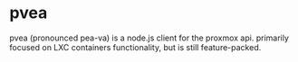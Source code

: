 # pvea
pvea (pronounced pea-va) is a node.js client for the proxmox api. primarily focused on LXC containers functionality, but is still feature-packed. 


